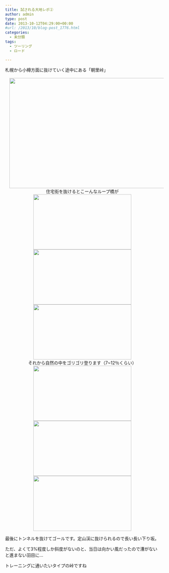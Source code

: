 ```yaml
---
title: 試される大地レポ②
author: admin
type: post
date: 2013-10-12T04:29:00+00:00
#url: /2013/10/blog-post_1776.html
categories:
  - 未分類
tags:
  - ツーリング
  - ロード

---
```

<div class="separator" style="clear: both; text-align: left;">
</div>

<div class="separator" style="clear: both; text-align: left;">
  札幌から小樽方面に抜けていく途中にある「朝里峠」
</div>

<div class="separator" style="clear: both; text-align: center;">
</div>

<div class="separator" style="clear: both; text-align: center;">
  <br /><a href="DSC_0048" imageanchor="1" style="margin-left: 1em; margin-right: 1em;"><img border="0" src="DSC_0048" height="358" width="640" /></a>
</div>

<div class="separator" style="clear: both; text-align: center;">
</div>

<div class="separator" style="clear: both; text-align: center;">
  住宅街を抜けるとこーんなループ橋が
</div>

<div class="separator" style="clear: both; text-align: center;">
</div>

<div class="separator" style="clear: both; text-align: center;">
</div>

<div class="separator" style="clear: both; text-align: center;">
</div>

<div class="separator" style="clear: both; text-align: center;">
  <a href="DSC_0054" imageanchor="1" style="margin-left: 1em; margin-right: 1em;"><img border="0" src="DSC_0054" height="179" width="320" /></a>
</div>



<div class="separator" style="clear: both; text-align: center;">
  <a href="DSC_0055" imageanchor="1" style="margin-left: 1em; margin-right: 1em;"><img border="0" src="DSC_0055" height="179" width="320" /></a>
</div>



<div class="separator" style="clear: both; text-align: center;">
  <a href="DSC_0056" imageanchor="1" style="margin-left: 1em; margin-right: 1em;"><img border="0" src="DSC_0056" height="179" width="320" /></a>
</div>

<div class="separator" style="clear: both; text-align: center;">
</div>

<div class="separator" style="clear: both; text-align: center;">
</div>

<div class="separator" style="clear: both; text-align: center;">
  それから自然の中をゴリゴリ登ります（7~12％くらい）
</div>

<div class="separator" style="clear: both; text-align: center;">
</div>

<div class="separator" style="clear: both; text-align: center;">
</div>



<div class="separator" style="clear: both; text-align: center;">
  <a href="DSC_0057" imageanchor="1" style="margin-left: 1em; margin-right: 1em;"><img border="0" src="DSC_0057" height="179" width="320" /></a>
</div>



<div class="separator" style="clear: both; text-align: center;">
  <a href="DSC_0058" imageanchor="1" style="margin-left: 1em; margin-right: 1em;"><img border="0" src="DSC_0058" height="179" width="320" /></a>
</div>



<div class="separator" style="clear: both; text-align: center;">
  <a href="DSC_0059" imageanchor="1" style="margin-left: 1em; margin-right: 1em;"><img border="0" src="DSC_0059" height="179" width="320" /></a>
</div>

最後にトンネルを抜けてゴールです。定山渓に抜けられるので長い長い下り坂。

ただ、よくて3%程度しか斜度がないのと、当日は向かい風だったので漕がないと進まない羽目に…

トレーニングに通いたいタイプの峠ですね

